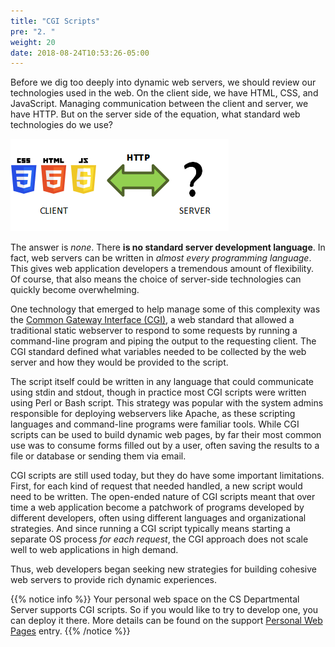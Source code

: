 ```yaml
---
title: "CGI Scripts"
pre: "2. "
weight: 20
date: 2018-08-24T10:53:26-05:00
---
```


Before we dig too deeply into dynamic web servers, we should review our technologies used in the web.  On the client side, we have HTML, CSS, and JavaScript.  Managing communication between the client and server, we have HTTP.  But on the server side of the equation, what standard web technologies do we use?

![The Web Technologies](/images/5.2.1.png)

The answer is _none_.  There **is no standard server development language**.  In fact, web servers can be written in _almost every programming language_.  This gives web application developers a tremendous amount of flexibility.  Of course, that also means the choice of server-side technologies can quickly become overwhelming.

One technology that emerged to help manage some of this complexity was the [Common Gateway Interface (CGI)](https://en.wikipedia.org/wiki/Common_Gateway_Interface), a web standard that allowed a traditional static webserver to respond to some requests by running a command-line program and piping the output to the requesting client.  The CGI standard defined what variables needed to be collected by the web server and how they would be provided to the script.

The script itself could be written in any language that could communicate using stdin and stdout, though in practice most CGI scripts were written using Perl or Bash script.  This strategy was popular with the system admins responsible for deploying webservers like Apache, as these scripting languages and command-line programs were familiar tools. While CGI scripts can be used to build dynamic web pages, by far their most common use was to consume forms filled out by a user, often saving the results to a file or database or sending them via email.

CGI scripts are still used today, but they do have some important limitations.  First, for each kind of request that needed handled, a new script would need to be written.  The open-ended nature of CGI scripts meant that over time a web application become a patchwork of programs developed by different developers, often using different languages and organizational strategies.  And since running a CGI script typically means starting a separate OS process _for each request_, the CGI approach does not scale well to web applications in high demand.

Thus, web developers began seeking new strategies for building cohesive web servers to provide rich dynamic experiences.

{{% notice info %}}
Your personal web space on the CS Departmental Server supports CGI scripts.  So if you would like to try to develop one, you can deploy it there.  More details can be found on the support [Personal Web Pages](https://support.cs.ksu.edu/CISDocs/wiki/Personal_Web_Pages#Dynamic_Content) entry.
{{% /notice %}}